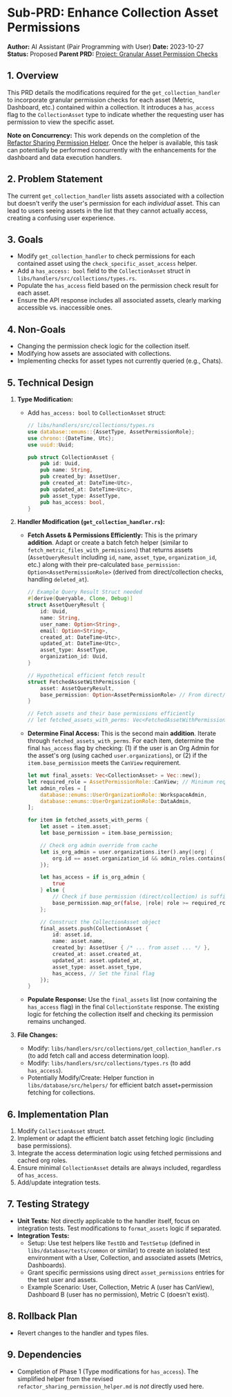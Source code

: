 # Sub-PRD: Enhance Collection Asset Permissions

**Author:** AI Assistant (Pair Programming with User)
**Date:** 2023-10-27
**Status:** Proposed
**Parent PRD:** [Project: Granular Asset Permission Checks](mdc:prds/active/project_granular_asset_permissions.md)

## 1. Overview

This PRD details the modifications required for the `get_collection_handler` to incorporate granular permission checks for each asset (Metric, Dashboard, etc.) contained within a collection. It introduces a `has_access` flag to the `CollectionAsset` type to indicate whether the requesting user has permission to view the specific asset.

**Note on Concurrency:** This work depends on the completion of the [Refactor Sharing Permission Helper](mdc:prds/active/refactor_sharing_permission_helper.md). Once the helper is available, this task can potentially be performed concurrently with the enhancements for the dashboard and data execution handlers.

## 2. Problem Statement

The current `get_collection_handler` lists assets associated with a collection but doesn't verify the user's permission for each *individual* asset. This can lead to users seeing assets in the list that they cannot actually access, creating a confusing user experience.

## 3. Goals

- Modify `get_collection_handler` to check permissions for each contained asset using the `check_specific_asset_access` helper.
- Add a `has_access: bool` field to the `CollectionAsset` struct in `libs/handlers/src/collections/types.rs`.
- Populate the `has_access` field based on the permission check result for each asset.
- Ensure the API response includes all associated assets, clearly marking accessible vs. inaccessible ones.

## 4. Non-Goals

- Changing the permission check logic for the collection itself.
- Modifying how assets are associated with collections.
- Implementing checks for asset types not currently queried (e.g., Chats).

## 5. Technical Design

1.  **Type Modification:**
    -   Add `has_access: bool` to `CollectionAsset` struct:
        ```rust
        // libs/handlers/src/collections/types.rs
        use database::enums::{AssetType, AssetPermissionRole};
        use chrono::{DateTime, Utc};
        use uuid::Uuid;

        pub struct CollectionAsset {
            pub id: Uuid,
            pub name: String,
            pub created_by: AssetUser,
            pub created_at: DateTime<Utc>,
            pub updated_at: DateTime<Utc>,
            pub asset_type: AssetType,
            pub has_access: bool,
        }
        ```

2.  **Handler Modification (`get_collection_handler.rs`):**
    -   **Fetch Assets & Permissions Efficiently:** This is the primary **addition**. Adapt or create a batch fetch helper (similar to `fetch_metric_files_with_permissions`) that returns assets (`AssetQueryResult` including `id`, `name`, `asset_type`, `organization_id`, etc.) along with their pre-calculated `base_permission: Option<AssetPermissionRole>` (derived from direct/collection checks, handling `deleted_at`).
        ```rust
        // Example Query Result Struct needed
        #[derive(Queryable, Clone, Debug)]
        struct AssetQueryResult {
            id: Uuid,
            name: String,
            user_name: Option<String>,
            email: Option<String>,
            created_at: DateTime<Utc>,
            updated_at: DateTime<Utc>,
            asset_type: AssetType,
            organization_id: Uuid,
        }

        // Hypothetical efficient fetch result
        struct FetchedAssetWithPermission {
            asset: AssetQueryResult,
            base_permission: Option<AssetPermissionRole> // From direct/collection checks
        }

        // Fetch assets and their base permissions efficiently
        // let fetched_assets_with_perms: Vec<FetchedAssetWithPermission> = /* Call new/adapted helper */ ;
        ```
    -   **Determine Final Access:** This is the second main **addition**. Iterate through `fetched_assets_with_perms`. For each item, determine the final `has_access` flag by checking: (1) if the user is an Org Admin for the asset's org (using cached `user.organizations`), or (2) if the `item.base_permission` meets the `CanView` requirement.
        ```rust
        let mut final_assets: Vec<CollectionAsset> = Vec::new();
        let required_role = AssetPermissionRole::CanView; // Minimum requirement
        let admin_roles = [
            database::enums::UserOrganizationRole::WorkspaceAdmin,
            database::enums::UserOrganizationRole::DataAdmin,
        ];

        for item in fetched_assets_with_perms {
            let asset = item.asset;
            let base_permission = item.base_permission;

            // Check org admin override from cache
            let is_org_admin = user.organizations.iter().any(|org| {
                org.id == asset.organization_id && admin_roles.contains(&org.role)
            });

            let has_access = if is_org_admin {
                true
            } else {
                // Check if base permission (direct/collection) is sufficient
                base_permission.map_or(false, |role| role >= required_role)
            };

            // Construct the CollectionAsset object
            final_assets.push(CollectionAsset {
                id: asset.id,
                name: asset.name,
                created_by: AssetUser { /* ... from asset ... */ },
                created_at: asset.created_at,
                updated_at: asset.updated_at,
                asset_type: asset.asset_type,
                has_access, // Set the final flag
            });
        }
        ```
    -   **Populate Response:** Use the `final_assets` list (now containing the `has_access` flag) in the final `CollectionState` response. The existing logic for fetching the collection itself and checking its permission remains unchanged.

3.  **File Changes:**
    -   Modify: `libs/handlers/src/collections/get_collection_handler.rs` (to add fetch call and access determination loop).
    -   Modify: `libs/handlers/src/collections/types.rs` (to add `has_access`).
    -   Potentially Modify/Create: Helper function in `libs/database/src/helpers/` for efficient batch asset+permission fetching for collections.

## 6. Implementation Plan

1.  Modify `CollectionAsset` struct.
2.  Implement or adapt the efficient batch asset fetching logic (including base permissions).
3.  Integrate the access determination logic using fetched permissions and cached org roles.
4.  Ensure minimal `CollectionAsset` details are always included, regardless of `has_access`.
5.  Add/update integration tests.

## 7. Testing Strategy

-   **Unit Tests:** Not directly applicable to the handler itself, focus on integration tests. Test modifications to `format_assets` logic if separated.
-   **Integration Tests:**
    -   Setup: Use test helpers like `TestDb` and `TestSetup` (defined in `libs/database/tests/common` or similar) to create an isolated test environment with a User, Collection, and associated assets (Metrics, Dashboards).
    -   Grant specific permissions using direct `asset_permissions` entries for the test user and assets.
    -   Example Scenario: User, Collection, Metric A (user has CanView), Dashboard B (user has no permission), Metric C (doesn't exist).

## 8. Rollback Plan

-   Revert changes to the handler and types files.

## 9. Dependencies

-   Completion of Phase 1 (Type modifications for `has_access`). The simplified helper from the revised `refactor_sharing_permission_helper.md` is *not* directly used here. 